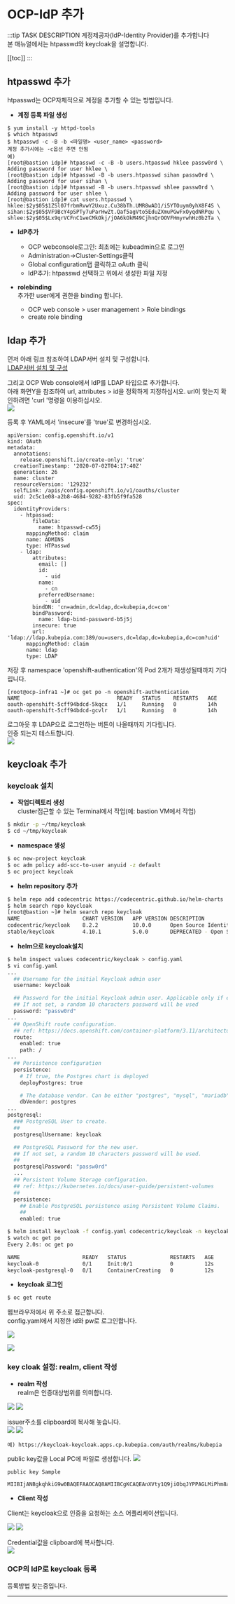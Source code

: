 # OCP-IdP 추가

:::tip TASK DESCRIPTION
계정제공자(IdP-Identity Provider)를 추가합니다  
본 매뉴얼에서는 htpasswd와 keycloak을 설명합니다.   

[[toc]] 
:::

## htpasswd 추가 
htpasswd는 OCP자체적으로 계정을 추가할 수 있는 방법입니다.  

- **계정 등록 파일 생성**  
```
$ yum install -y httpd-tools  
$ which htpasswd  
$ htpasswd -c -B -b <파일명> <user_name> <password>  
계정 추가시에는 -c옵션 주면 안됨   
예) 
[root@bastion idp]# htpasswd -c -B -b users.htpasswd hklee passw0rd \
Adding password for user hklee \
[root@bastion idp]# htpasswd -B -b users.htpasswd sihan passw0rd \
Adding password for user sihan \
[root@bastion idp]# htpasswd -B -b users.htpasswd shlee passw0rd \
Adding password for user shlee \
[root@bastion idp]# cat users.htpasswd \
hklee:$2y$05$1ZSl07frbmRvwY2Uxuz.Cu38bTh.UMR8wAD1/i5YTOuym0yhX8F4S \
sihan:$2y$05$VF9BcY4pSPTy7uParHwZt.Qaf5agVto5EduZXmuPGwFxOyqdNRPqu \
shlee:$2y$05$Lx9qrVCFnC1weCMkOkj/jOA6kOkM49CjhnQrOOVFHmyrwhHz0b2Ta \
```

- **IdP추가**  
  - OCP webconsole로그인: 최초에는 kubeadmin으로 로그인  
  - Administration->Cluster-Settings클릭  
  - Global configuration탭 클릭하고 oAuth 클릭  
  - IdP추가: htpasswd 선택하고 위에서 생성한 파일 지정    

- **rolebinding**  
추가한 user에게 권한을 binding 합니다.  
  - OCP web console > user management > Role bindings
  - create role binding 

## ldap 추가

먼저 아래 링크 참조하여 LDAP서버 설치 및 구성합니다.  
[LDAP서버 설치 및 구성](https://kubepia.github.io/cloudpak/cp4app/install/cp4app01.html)

그리고 OCP Web console에서 IdP를 LDAP 타입으로 추가합니다.  
아래 화면Y을 참조하여 url, attributes > id을 정확하게 지정하십시오.
url이 맞는지 확인하려면 'curl <url>'명령을 이용하십시오.  
![](./img/2020-07-03-08-37-15.png)

등록 후 YAML에서 'insecure'를 'true'로 변경하십시오.    
```
apiVersion: config.openshift.io/v1
kind: OAuth
metadata:
  annotations:
    release.openshift.io/create-only: 'true'
  creationTimestamp: '2020-07-02T04:17:40Z'
  generation: 26
  name: cluster
  resourceVersion: '129232'
  selfLink: /apis/config.openshift.io/v1/oauths/cluster
  uid: 2c5c1e08-a2b8-4684-9282-83fb5f9fa528
spec:
  identityProviders:
    - htpasswd:
        fileData:
          name: htpasswd-cw55j
      mappingMethod: claim
      name: ADMINS
      type: HTPasswd
    - ldap:
        attributes:
          email: []
          id:
            - uid
          name:
            - cn
          preferredUsername:
            - uid
        bindDN: 'cn=admin,dc=ldap,dc=kubepia,dc=com'
        bindPassword:
          name: ldap-bind-password-b5j5j
        insecure: true
        url: 'ldap://ldap.kubepia.com:389/ou=users,dc=ldap,dc=kubepia,dc=com?uid'
      mappingMethod: claim
      name: ldap
      type: LDAP
```

저장 후 namespace 'openshift-authentication'의 Pod 2개가 재생성될때까지 기다립니다.   
```
[root@ocp-infra1 ~]# oc get po -n openshift-authentication
NAME                               READY   STATUS    RESTARTS   AGE
oauth-openshift-5cff94bdcd-5kqcx   1/1     Running   0          14h
oauth-openshift-5cff94bdcd-gcvlr   1/1     Running   0          14h
```

로그아웃 후 LDAP으로 로그인하는 버튼이 나올때까지 기다립니다.  
인증 되는지 테스트합니다.  
![](./img/2020-07-03-08-42-19.png)



## keycloak 추가

### keycloak 설치

- **작업디렉토리 생성**  
cluster접근할 수 있는 Terminal에서 작업(예: bastion VM에서 작업)  
```sh
$ mkdir -p ~/tmp/keycloak
$ cd ~/tmp/keycloak 
```
- **namespace 생성**  
```sh
$ oc new-project keycloak
$ oc adm policy add-scc-to-user anyuid -z default 
$ oc project keycloak
```

- **helm repository 추가**  
```sh
$ helm repo add codecentric https://codecentric.github.io/helm-charts
$ helm search repo keycloak
[root@bastion ~]# helm search repo keycloak
NAME                	CHART VERSION	APP VERSION	DESCRIPTION
codecentric/keycloak	8.2.2        	10.0.0     	Open Source Identity and Access Management For ...
stable/keycloak     	4.10.1       	5.0.0      	DEPRECATED - Open Source Identity and Access Ma
```
- **helm으로 keycloak설치**  
```sh
$ helm inspect values codecentric/keycloak > config.yaml
$ vi config.yaml
...
  ## Username for the initial Keycloak admin user
  username: keycloak

  ## Password for the initial Keycloak admin user. Applicable only if existingSecret is not set.
  ## If not set, a random 10 characters password will be used
  password: "passw0rd"
...
  ## OpenShift route configuration.
  ## ref: https://docs.openshift.com/container-platform/3.11/architecture/networking/routes.html
  route:
    enabled: true
    path: /
...
  ## Persistence configuration
  persistence:
    # If true, the Postgres chart is deployed
    deployPostgres: true

    # The database vendor. Can be either "postgres", "mysql", "mariadb", or "h2"
    dbVendor: postgres
...
postgresql:
  ### PostgreSQL User to create.
  ##
  postgresqlUsername: keycloak

  ## PostgreSQL Password for the new user.
  ## If not set, a random 10 characters password will be used.
  ##
  postgresqlPassword: "passw0rd"
  ...
  ## Persistent Volume Storage configuration.
  ## ref: https://kubernetes.io/docs/user-guide/persistent-volumes
  ##
  persistence:
    ## Enable PostgreSQL persistence using Persistent Volume Claims.
    ##
    enabled: true

$ helm install keycloak -f config.yaml codecentric/keycloak -n keycloak
$ watch oc get po
Every 2.0s: oc get po                                                                                                                                Sun May 31 14:17:18 2020

NAME                    READY   STATUS              RESTARTS   AGE
keycloak-0              0/1     Init:0/1            0          12s
keycloak-postgresql-0   0/1     ContainerCreating   0          12s

```

- **keycloak 로그인**  
```sh
$ oc get route 

```
웹브라우저에서 위 주소로 접근합니다.  
config.yaml에서 지정한 id와 pw로 로그인합니다.  

![](./img/2020-05-31-14-22-26.png)

![](./img/2020-05-31-14-22-41.png)

### **key cloak 설정: realm, client 작성**
- **realm 작성**   
realm은 인증대상범위를 의미합니다.  

![](./img/2020-05-31-14-24-59.png)
![](./img/2020-05-31-14-29-38.png)

issuer주소를 clipboard에 복사해 놓습니다.  
![](./img/2020-05-31-14-33-29.png)
![](./img/2020-05-31-14-36-32.png)
```
예) https://keycloak-keycloak.apps.cp.kubepia.com/auth/realms/kubepia
```

public key값을 Local PC에 파일로 생성합니다. 
![](./img/2020-05-31-14-52-25.png)
```
public key Sample

MIIBIjANBgkqhkiG9w0BAQEFAAOCAQ8AMIIBCgKCAQEAnXVty1Q9jiObqJYPPAGLMiPhm8a+nVncMWoL9KVO4pZPkA6PQsYcMzq+YQyHQy442p+l8d2si5ZcNgLnnfH7WtiysMxRVUHKeNtGAetSwZIb2r/WLapiEoBoXSBZ4hREWaYfZqJAzrxgpRGsl8J5MmYj0HLoXQdY6H3CuPN+770EAA411Xvr31Z9MloC4/XKO+ZxqXUk5N8cCSWvPt1hyWpG32/fqgglcKUCdbJ1P4ieYT9y8NkBzHG9+CfGJUr7Sh7goSTKiO0gAoP/b32lmTGWnmV91JcYOmGQXbkBBA8kfB0l6C+TG574sIwmChemhNeMjU6SKCvM56RqvNR7rQIDAQAB
```

- **Client 작성**  

Client는 keycloak으로 인증을 요청하는 소스 어플리케이션입니다.  

![](./img/2020-05-31-14-39-16.png)
![](./img/2020-05-31-15-47-13.png)

Credential값을 clipboard에 복사합니다.  
![](./img/2020-05-31-15-47-59.png)

### OCP의 IdP로 keycloak 등록
등록방법 찾는중입니다.  

---
<disqus/>
